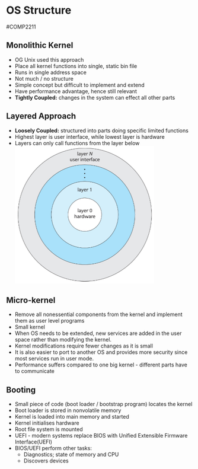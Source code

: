 # OS Structure
#COMP2211
## Monolithic Kernel
- OG Unix used this approach
- Place all kernel functions into single, static bin file
- Runs in single address space
- Not much / no structure
- Simple concept but difficult to implement and extend
- Have performance advantage, hence still relevant
- **Tightly Coupled:** changes in the system can effect all other parts
## Layered Approach
- **Loosely Coupled:** structured into parts doing specific limited functions
- Highest layer is user interface, while lowest layer is hardware
- Layers can only call functions from the layer below
![](Images/OS_Layered_Structure.png)
## Micro-kernel
- Remove all nonessential components from the kernel and implement them as user level programs
- Small kernel
- When OS needs to be extended, new services are added in the user space rather than modifying the kernel.
- Kernel modifications require fewer changes as it is small
- It is also easier to port to another OS and provides more security since most services run in user mode.
- Performance suffers compared to one big kernel - different parts have to communicate
## Booting
- Small piece of code (boot loader / bootstrap program) locates the kernel
- Boot loader is stored in nonvolatile memory
- Kernel is loaded into main memory and started
- Kernel initialises hardware
- Root file system is mounted
- UEFI - modern systems replace BIOS with Unified Extensible Firmware Interface(UEFI)
- BIOS/UEFI perform other tasks:
	- Diagnostics; state of memory and CPU
	- Discovers devices